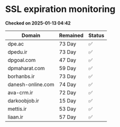 # SSL expiration monitoring

**Checked on 2025-01-13 04:42**

| Domain | Remained | Status       |
|--------|----------|--------------|
| dpe.ac     | 73 Day   | ✅ |
| dpedu.ir     | 73 Day   | ✅ |
| dpgoal.com     | 47 Day   | ✅ |
| dpmaharat.com     | 59 Day   | ✅ |
| borhanbs.ir     | 73 Day   | ✅ |
| danesh-online.com     | 74 Day   | ✅ |
| ava-crm.ir     | 72 Day   | ✅ |
| darkoobjob.ir     | 15 Day   | ✅ |
| mettis.ir     | 53 Day   | ✅ |
| liaan.ir     | 57 Day   | ✅ |
